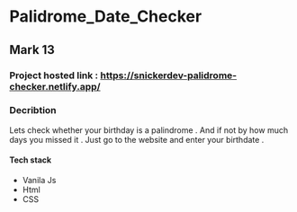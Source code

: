 # Palidrome_Date_Checker

## Mark 13
### Project hosted link : https://snickerdev-palidrome-checker.netlify.app/


### Decribtion 
Lets check whether your birthday is a palindrome . And if not by how much days you missed it . Just go to the website and enter your birthdate .

#### Tech stack 
* Vanila Js
* Html
* CSS
